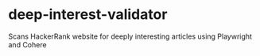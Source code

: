 # deep-interest-validator
Scans HackerRank website for deeply interesting articles using Playwright and Cohere
